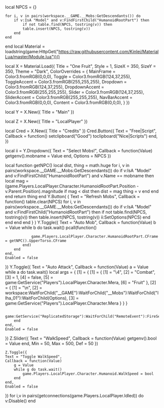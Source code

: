 local NPCS = {}

    for i, v in pairs(workspace.__GAME.__Mobs:GetDescendants()) do
        if v:IsA "Model" and v:FindFirstChild("HumanoidRootPart") then
            if not table.find(NPCS, tostring(v)) then
            table.insert(NPCS, tostring(v))
        end
    end
end
local Material = loadstring(game:HttpGet("https://raw.githubusercontent.com/Kinlei/MaterialLua/master/Module.lua"))()

local X = Material.Load({
    Title = "One Fruit",
    Style = 1,
    SizeX = 350,
    SizeY = 350,
    Theme = "Dark",
    ColorOverrides = {
        MainFrame = Color3.fromRGB(0,0,0),
        Toggle = Color3.fromRGB(124,37,255),
        ToggleAccent = Color3.fromRGB(255,255,255), 
        Dropdown = Color3.fromRGB(124,37,255),
		DropdownAccent = Color3.fromRGB(255,255,255),
        Slider = Color3.fromRGB(124,37,255),
		SliderAccent = Color3.fromRGB(255,255,255),
        NavBarAccent = Color3.fromRGB(0,0,0),
        Content = Color3.fromRGB(0,0,0),
    }
})

local Y = X.New({
    Title = "Main"
})

local Z = X.New({
    Title = "LocalPlayer"
})

local Cred = X.New({
    Title = "Credits"
})
    Cred.Button({
    Text = "Free|Script",
    Callback = function()
        setclipboard("Good")
        toclipboard("Nice|Scripts")
    end,
})

local ii = Y.Dropdown({
    Text = "Select Mobs!",
    Callback = function(Value)
        getgenv().mobname = Value
end,
    Options = NPCS
})

local function getNPC()
    local dist, thing = math.huge
    for i, v in pairs(workspace.__GAME.__Mobs:GetDescendants()) do
        if v:IsA "Model" and v:FindFirstChild("HumanoidRootPart") and v.Name == mobname then
            local mag = (game.Players.LocalPlayer.Character.HumanoidRootPart.Position - v.Parent.Position).magnitude
            if mag < dist then
                dist = mag
                thing = v
            end
        end
    end
    return thing
end
Y.Button(
    {
        Text = "Refresh Mobs",
        Callback = function()
            table.clear(NPCS)
            for i, v in pairs(workspace.__GAME.__Mobs:GetDescendants()) do
                if v:IsA "Model" and v:FindFirstChild("HumanoidRootPart") then
                    if not table.find(NPCS, tostring(v)) then
                        table.insert(NPCS, tostring(v))
                        ii:SetOptions(NPCS)
                    end
                end
            end
        end
    }
)
Y.Toggle({
    Text = "Auto Mob",
    Callback = function(Value)
        b = Value
        while b do task.wait()
                    pcall(function()
                    
                game.Players.LocalPlayer.Character.HumanoidRootPart.CFrame = getNPC().UpperTorso.CFrame
            end)
        end
	end,
    Enabled = false
})
Y.Toggle({
    Text = "Auto Attack",
    Callback = function(Value)
        a = Value
        while a do task.wait()
            local args = {
                [1] = {
                    [1] = {
                        [1] = "\4",
                        [2] = "Combat",
                        [3] = 1,
                        [4] = false,
                        [5] = game:GetService("Players").LocalPlayer.Character.Mera,
                        [6] = "Fruit"
                    },
                    [2] = {
                        [1] = "\n",
                        [2] = workspace:WaitForChild("__GAME"):WaitForChild("__Mobs"):WaitForChild("Ilha_01"):WaitForChild(Options),
                        [3] = game:GetService("Players").LocalPlayer.Character.Mera
                    }
                }
            }
            
            game:GetService("ReplicatedStorage"):WaitForChild("RemoteEvent"):FireServer(unpack(args))            
        end
	end,
    Enabled = false
})
Z.Slider({
	Text = "WalkSpeed",
	Callback = function(Value)
		getgenv().bool = Value
	end,
	Min = 50,
	Max = 500,
	Def = 50
})

    Z.Toggle({
    Text = "Toggle WalkSpeed",
    Callback = function(Value)
        g = Value
        while g do task.wait()
            game.Players.LocalPlayer.Character.Humanoid.WalkSpeed = bool
        end
	end,
    Enabled = false
})
for i,v in pairs(getconnections(game.Players.LocalPlayer.Idled)) do
    v:Disable()
end
